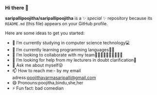 ### Hi there 👋


**saripallipoojitha/saripallipoojitha** is a ✨ _special_ ✨ repository because its `README.md` (this file) appears on your GitHub profile.

Here are some ideas to get you started:

- 🔭 I’m currently studying in computer science technology💻
- 🌱 I’m currently learning programming languages🤷‍♀️
- 👯 I’m looking to collaborate with my team👩🏻‍🤝‍🧑🏿👩🏻‍🤝‍🧑🏿
- 🤔 I’m looking for help from my lecturers in doubt clarification🤔
- 💬 Ask me about myself😛
- 📫 How to reach me:- by my email adress:poojithavarmasaripalli@gmail.com
- 😄 Pronouns:poojitha,bindu,she,her
- ⚡ Fun fact: bad comedian

